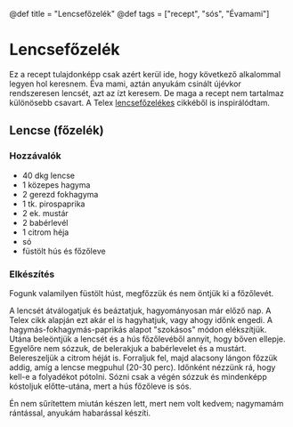 @def title = "Lencsefőzelék"
@def tags = ["recept", "sós", "Évamami"]

# Lencsefőzelék

Ez a recept tulajdonképp csak azért kerül ide, hogy következő alkalommal legyen hol keresnem.
Éva mami, aztán anyukám csinált újévkor rendszeresen lencsét, azt az ízt keresem.
De maga a recept nem tartalmaz különösebb csavart.
A Telex [lencsefőzelékes](https://telex.hu/gasztro/2022/12/30/elronthatatlan-receptek-fozoiskola-lencsefozelek-ujev) cikkéből is inspirálódtam.

## Lencse (főzelék)

### Hozzávalók

* 40 dkg lencse
* 1 közepes hagyma
* 2 gerezd fokhagyma
* 1 tk. pirospaprika
* 2 ek. mustár
* 2 babérlevél
* 1 citrom héja
* só
* füstölt hús és főzőleve

### Elkészítés

Fogunk valamilyen füstölt húst, megfőzzük és nem öntjük ki a főzőlevét.

A lencsét átválogatjuk és beáztatjuk, hagyományosan már előző nap.
A Telex cikk alapján ezt akár el is hagyhatjuk, vagy ahogy időnk engedi.
A hagymás-fokhagymás-paprikás alapot "szokásos" módon elékszítjük.
Utána beleöntjük a lencsét és a hús főzőlevéből annyit, hogy bőven ellepje.
Egyelőre nem sózzuk, de belerakjuk a babérlevelet és a mustárt.
Belereszeljük a citrom héját is.
Forraljuk fel, majd alacsony lángon főzzük addig, amíg a lencse megpuhul (20-30 perc).
Időnként nézzünk rá, hogy kell-e a folyadékot pótolni.
Sózni csak a végén sózzuk és mindenképp kóstoljuk előtte-utána, mert a hús főzőleve is sós.

Én nem sűrítettem miután készen lett, mert nem volt kedvem; nagymamám rántással, anyukám habarással készíti.
